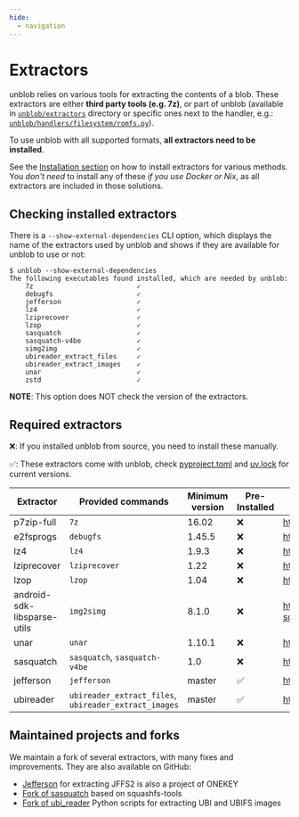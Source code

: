 ```yaml
---
hide:
  - navigation
---
```


# Extractors

unblob relies on various tools for extracting the contents of a blob. These
extractors are either **third party tools (e.g. 7z)**, or part of unblob (available
in [`unblob/extractors`](https://github.com/onekey-sec/unblob/tree/main/unblob/extractors)
directory or specific ones next to the handler, e.g.:
[`unblob/handlers/filesystem/romfs.py`](https://github.com/onekey-sec/unblob/blob/3008039881a0434deb75962e7999b7e35aca8271/unblob/handlers/filesystem/romfs.py#L334)).

To use unblob with all supported formats, **all extractors need to be installed**.

See the [Installation section](installation.md) on how to install extractors for
various methods. You _don't need_ to install any of these _if you use Docker or Nix_,
as all extractors are included in those solutions.

## Checking installed extractors

There is a `--show-external-dependencies` CLI option, which displays the name of
the extractors used by unblob and shows if they are available for unblob to use
or not:

```shell
$ unblob --show-external-dependencies
The following executables found installed, which are needed by unblob:
    7z                          ✓
    debugfs                     ✓
    jefferson                   ✓
    lz4                         ✓
    lziprecover                 ✓
    lzop                        ✓
    sasquatch                   ✓
    sasquatch-v4be              ✓
    simg2img                    ✓
    ubireader_extract_files     ✓
    ubireader_extract_images    ✓
    unar                        ✓
    zstd                        ✓
```

**NOTE**: This option does NOT check the version of the extractors.

## Required extractors

❌: If you installed unblob from source, you need to install these manually.

✅: These extractors come with unblob, check
[pyproject.toml](https://github.com/onekey-sec/unblob/blob/main/pyproject.toml)
and [uv.lock](https://github.com/onekey-sec/unblob/blob/main/uv.lock)
for current versions.

| Extractor                   | Provided commands                                     | Minimum version | Pre-Installed | More information                                                 |
| --------------------------- | ----------------------------------------------------- | --------------- | ------------- | ---------------------------------------------------------------- |
| p7zip-full                  | `7z`                                                  | 16.02           | ❌            | https://www.7-zip.org/                                           |
| e2fsprogs                   | `debugfs`                                             | 1.45.5          | ❌            | http://e2fsprogs.sourceforge.net/                                |
| lz4                         | `lz4`                                                 | 1.9.3           | ❌            | https://github.com/lz4/lz4                                       |
| lziprecover                 | `lziprecover`                                         | 1.22            | ❌            | http://www.nongnu.org/lzip/lziprecover.html                      |
| lzop                        | `lzop`                                                | 1.04            | ❌            | https://www.lzop.org/                                            |
| android-sdk-libsparse-utils | `img2simg`                                            | 8.1.0           | ❌            | https://packages.debian.org/unstable/android-sdk-libsparse-utils |
| unar                        | `unar`                                                | 1.10.1          | ❌            | https://theunarchiver.com/command-line                           |
| sasquatch                   | `sasquatch`, `sasquatch-v4be`                         | 1.0             | ❌            | https://github.com/onekey-sec/sasquatch                          |
| jefferson                   | `jefferson`                                           | master          | ✅            | https://github.com/onekey-sec/jefferson                          |
| ubireader                   | `ubireader_extract_files`, `ubireader_extract_images` | master          | ✅            | https://github.com/onekey-sec/ubi_reader                         |

## Maintained projects and forks

We maintain a fork of several extractors, with many fixes and improvements.
They are also available on GitHub:

- [Jefferson](https://github.com/onekey-sec/jefferson) for extracting JFFS2 is also a project of ONEKEY
- [Fork of sasquatch](https://github.com/onekey-sec/sasquatch) based on squashfs-tools
- [Fork of ubi_reader](https://github.com/onekey-sec/ubi_reader) Python scripts for extracting UBI and UBIFS images

